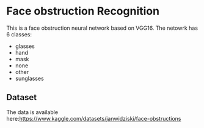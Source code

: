 # Face obstruction Recognition

This is a face obstruction neural network based on VGG16. The netowrk has 6 classes:
- glasses
- hand
- mask
- none
- other
- sunglasses

## Dataset
The data is available here:https://www.kaggle.com/datasets/janwidziski/face-obstructions
